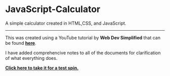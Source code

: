 # JavaScript-Calculator
A simple calculator created in HTML,CSS, and JavaScript.

---

This was created using a YouTube tutorial by **Web Dev Simplified** that can be found **[here](https://youtu.be/j59qQ7YWLxw)**.

I have added comprehencive notes to all of the documents for clarification of what everything does.

**[Click here to take it for a test spin.](https://antjoy777.github.io/JavaScrpt-Calculator/)**